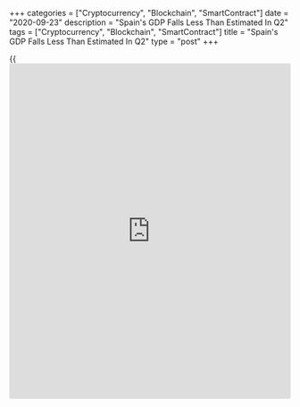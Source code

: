 +++
categories = ["Cryptocurrency", "Blockchain", "SmartContract"]
date = "2020-09-23"
description = "Spain's GDP Falls Less Than Estimated In Q2"
tags = ["Cryptocurrency", "Blockchain", "SmartContract"]
title = "Spain's GDP Falls Less Than Estimated In Q2"
type = "post"
+++

{{<iframe id="large-banner" src="https://www.bounty.group/#slide=17.0" width="100%" height="600" scrolling="no" style="border: 0px solid rgb(216, 221, 230); border-radius: 3px;">}}

Spain's [economy][1] contracted sharply in the second quarter due to the
pandemic but the pace of decline was less than initially estimated,
revised data from the statistical office INE showed Wednesday.

Gross domestic product fell 17.8 percent on quarter, much larger than
the 5.2 percent decrease posted in the first quarter. The second quarter
rate was revised from -18.5 percent.

On a yearly basis, GDP plunged 21.5 percent in contrast to a 4.2 percent
drop in the first quarter. This was also smaller than the initially
estimated fall of 22.1 percent.

Final consumption expenditure was down 14.6 percent and gross fixed
capital formation declined 21.5 percent.

Exports and imports decreased 33.4 percent and 29.5 percent,
respectively.

For comments and feedback [contact](https://www.playgroundfx.com/contact/): editorial@rtt[news](https://www.letsplayfx.com/blog/forex-news-website/).com

[Economic News][1]

 **What parts of the world are seeing the best (and worst) economic
performances lately? Click[here][2] to check out our [Econ Scorecard][2]
and find out! See up-to-the-moment [ranking](https://www.playgroundfx.com/blog/crypto-exchange-ranking/)s for the best and worst
performers in [GDP][3], [unemployment rate][4], [inflation][5] and much
more.**

   1. www.rtt[news](https://www.letsplayfx.com/blog/forex-news-website/).com/Content/EconomicNews.aspx
   2. www.rtt[news](https://www.letsplayfx.com/blog/forex-news-website/).com/economic-scorecard/world-rank/unemployment-rate/highest-performance.aspx
   3. www.rtt[news](https://www.letsplayfx.com/blog/forex-news-website/).com/economic-scorecard/world-rank/GDP/highest-performance.aspx
   4. www.rtt[news](https://www.letsplayfx.com/blog/forex-news-website/).com/economic-scorecard/world-rank/unemployment-rate/lowest-performance.aspx
   5. www.rtt[news](https://www.letsplayfx.com/blog/forex-news-website/).com/economic-scorecard/world-rank/CPI/highest-performance.aspx